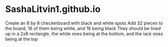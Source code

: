 # SashaLitvin1.github.io
Create an 8 by 8 checkerboard with black and white spots
Add 32 pieces to the board, 16 of them being white, and 16 being black
They should be lined up in a 2x8 rectangle, the white ones being at the bottom, and the lack ones being at the top
